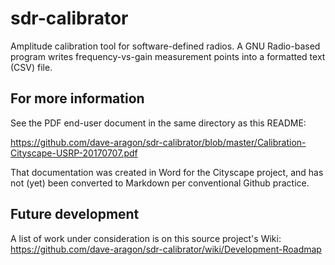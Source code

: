 # sdr-calibrator

Amplitude calibration tool for software-defined radios. A GNU Radio-based program writes frequency-vs-gain measurement points into a formatted text (CSV) file.


## For more information

See the PDF end-user document in the same directory as this README:

https://github.com/dave-aragon/sdr-calibrator/blob/master/Calibration-Cityscape-USRP-20170707.pdf 

That documentation was created in Word for the Cityscape project, and has not (yet) been converted to Markdown per conventional Github practice.

## Future development

A list of work under consideration is on this source project's Wiki:
https://github.com/dave-aragon/sdr-calibrator/wiki/Development-Roadmap

